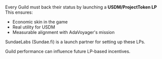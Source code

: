 Every Guild must back their status by launching a **USDM/ProjectToken LP**  
This ensures:
- Economic skin in the game
- Real utility for USDM
- Measurable alignment with AdaVoyager's mission

SundaeLabs (Sundae.fi) is a launch partner for setting up these LPs.

Guild performance can influence future LP-based incentives.